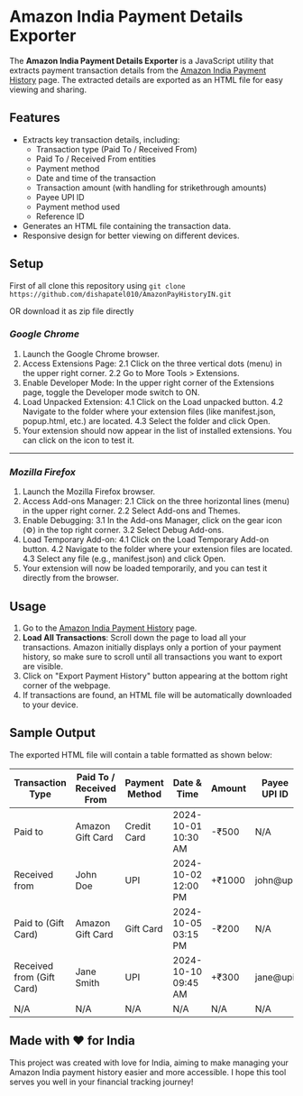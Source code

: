 # Amazon India Payment Details Exporter

The **Amazon India Payment Details Exporter** is a JavaScript utility that extracts payment transaction details from the [Amazon India Payment History](https://www.amazon.in/pay/history) page. The extracted details are exported as an HTML file for easy viewing and sharing.

## Features

- Extracts key transaction details, including:
  - Transaction type (Paid To / Received From)
  - Paid To / Received From entities
  - Payment method
  - Date and time of the transaction
  - Transaction amount (with handling for strikethrough amounts)
  - Payee UPI ID
  - Payment method used
  - Reference ID
- Generates an HTML file containing the transaction data.
- Responsive design for better viewing on different devices.

## Setup

First of all clone this repository using
```git clone https://github.com/dishapatel010/AmazonPayHistoryIN.git```

OR download it as zip file directly

### _Google Chrome_
1. Launch the Google Chrome browser.
2. Access Extensions Page:
   2.1 Click on the three vertical dots (menu) in the upper right corner.
   2.2 Go to More Tools > Extensions.
3. Enable Developer Mode: In the upper right corner of the Extensions page, toggle the Developer mode switch to ON.
4. Load Unpacked Extension:
   4.1 Click on the Load unpacked button.
   4.2 Navigate to the folder where your extension files (like manifest.json, popup.html, etc.) are located.
   4.3 Select the folder and click Open.
5. Your extension should now appear in the list of installed extensions. You can click on the icon to test it.

 ------
 
### _Mozilla Firefox_
1. Launch the Mozilla Firefox browser.
2. Access Add-ons Manager:
   2.1 Click on the three horizontal lines (menu) in the upper right corner.
   2.2 Select Add-ons and Themes.
3. Enable Debugging:
   3.1 In the Add-ons Manager, click on the gear icon (⚙️) in the top right corner.
   3.2 Select Debug Add-ons.
4. Load Temporary Add-on:
   4.1 Click on the Load Temporary Add-on button.
   4.2 Navigate to the folder where your extension files are located.
   4.3 Select any file (e.g., manifest.json) and click Open.
5. Your extension will now be loaded temporarily, and you can test it directly from the browser.

## Usage

1. Go to the [Amazon India Payment History](https://www.amazon.in/pay/history) page.
2. **Load All Transactions**: Scroll down the page to load all your transactions. Amazon initially displays only a portion of your payment history, so make sure to scroll until all transactions you want to export are visible.
3. Click on "Export Payment History" button appearing at the bottom right corner of the webpage.
4. If transactions are found, an HTML file will be automatically downloaded to your device.

## Sample Output

The exported HTML file will contain a table formatted as shown below:

| Transaction Type   | Paid To / Received From | Payment Method    | Date & Time          | Amount | Payee UPI ID   | Paid Using       | Reference ID    |
|---------------------|------------------------|--------------------|----------------------|--------|-----------------|------------------|------------------|
| Paid to             | Amazon Gift Card       | Credit Card        | 2024-10-01 10:30 AM  | -₹500  | N/A             | Wallet             | Bank Reference ID: 123456 |
| Received from       | John Doe               | UPI                | 2024-10-02 12:00 PM  | +₹1000 | john@upi        | UPI              | UPI Reference ID: 789012 |
| Paid to (Gift Card) | Amazon Gift Card       | Gift Card          | 2024-10-05 03:15 PM  | -₹200  | N/A             | Gift Card        | Bank Reference ID: 345678 |
| Received from (Gift Card) | Jane Smith     | UPI                | 2024-10-10 09:45 AM  | +₹300  | jane@upi        | UPI              | UPI Reference ID: 901234 |
| N/A                 | N/A                    | N/A                | N/A                  | N/A    | N/A             | N/A              | N/A              |

## Made with ❤️ for India

This project was created with love for India, aiming to make managing your Amazon India payment history easier and more accessible. I hope this tool serves you well in your financial tracking journey!

